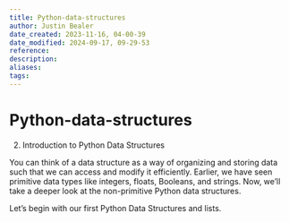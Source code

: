 ```yaml
---
title: Python-data-structures
author: Justin Bealer
date_created: 2023-11-16, 04-00-39
date_modified: 2024-09-17, 09-29-53
reference: 
description: 
aliases: 
tags: 
---
```

# Python-data-structures
2. Introduction to Python Data Structures

You can think of a data structure as a way of organizing and storing data such that we can access and modify it efficiently. Earlier, we have seen primitive data types like integers, floats, Booleans, and strings. Now, we’ll take a deeper look at the non-primitive Python data structures.

Let’s begin with our first Python Data Structures and lists.


